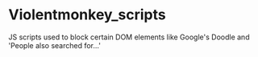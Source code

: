 # Violentmonkey_scripts
JS scripts used to block certain DOM elements like Google's Doodle and 'People also searched for...'
